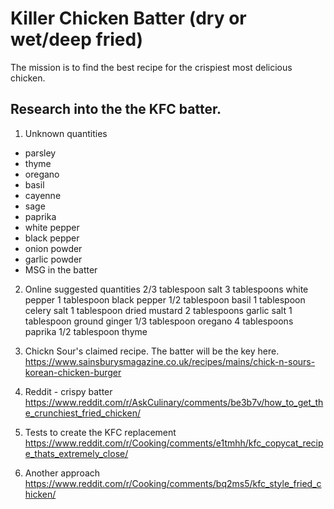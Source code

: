 # Killer Chicken Batter (dry or wet/deep fried)

The mission is to find the best recipe for the crispiest most delicious chicken.

## Research into the the KFC batter.

1. Unknown quantities
- parsley
- thyme
- oregano
- basil
- cayenne
- sage
- paprika
- white pepper
- black pepper
- onion powder
- garlic powder
- MSG in the batter

2. Online suggested quantities
2/3 tablespoon salt
3 tablespoons white pepper
1 tablespoon black pepper
1/2 tablespoon basil
1 tablespoon celery salt
1 tablespoon dried mustard
2 tablespoons garlic salt
1 tablespoon ground ginger
1/3 tablespoon oregano
4 tablespoons paprika
1/2 tablespoon thyme

3. Chickn Sour's claimed recipe. The batter will be the key here.
https://www.sainsburysmagazine.co.uk/recipes/mains/chick-n-sours-korean-chicken-burger
4. Reddit - crispy batter
https://www.reddit.com/r/AskCulinary/comments/be3b7v/how_to_get_the_crunchiest_fried_chicken/
5. Tests to create the KFC replacement
https://www.reddit.com/r/Cooking/comments/e1tmhh/kfc_copycat_recipe_thats_extremely_close/
6. Another approach
https://www.reddit.com/r/Cooking/comments/bq2ms5/kfc_style_fried_chicken/
